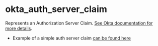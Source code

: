 # okta_auth_server_claim

Represents an Authorization Server Claim. [See Okta documentation for more details](https://developer.okta.com/docs/api/resources/authorization-servers#claim-object).

- Example of a simple auth server claim [can be found here](./basic.tf)
